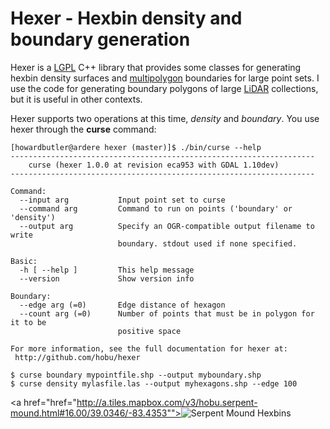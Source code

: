 # Hexer - Hexbin density and boundary generation

Hexer is a [LGPL] C++ library that provides some classes for generating 
hexbin density surfaces and [multipolygon] boundaries for large point sets. I use 
the code for generating boundary polygons of large [LiDAR] collections, but it is 
useful in other contexts.

Hexer supports two operations at this time, <i>density</i> and <i>boundary</i>. You 
use hexer through the <b>curse</b> command:

```
[howardbutler@ardere hexer (master)]$ ./bin/curse --help
--------------------------------------------------------------------
    curse (hexer 1.0.0 at revision eca953 with GDAL 1.10dev)
--------------------------------------------------------------------

Command:
  --input arg           Input point set to curse
  --command arg         Command to run on points ('boundary' or 'density')
  --output arg          Specify an OGR-compatible output filename to write
                        boundary. stdout used if none specified.

Basic:
  -h [ --help ]         This help message
  --version             Show version info

Boundary:
  --edge arg (=0)       Edge distance of hexagon
  --count arg (=0)      Number of points that must be in polygon for it to be
                        positive space

For more information, see the full documentation for hexer at:
 http://github.com/hobu/hexer
```

```
$ curse boundary mypointfile.shp --output myboundary.shp
$ curse density mylasfile.las --output myhexagons.shp --edge 100
```

<a href="href="http://a.tiles.mapbox.com/v3/hobu.serpent-mound.html#16.00/39.0346/-83.4353""><img src="https://github.com/hobu/hexer/raw/master/images/serpent.png?raw=true"  alt="Serpent Mound Hexbins" /></a>

[LGPL]: http://www.gnu.org/licenses/lgpl-2.1.html
[LiDAR]: https://en.wikipedia.org/wiki/LIDAR
[multipolygon]: http://en.wikipedia.org/wiki/Well-known_text

[map]: http://a.tiles.mapbox.com/v3/hobu.serpent-mound.html#16.00/39.0346/-83.4353

